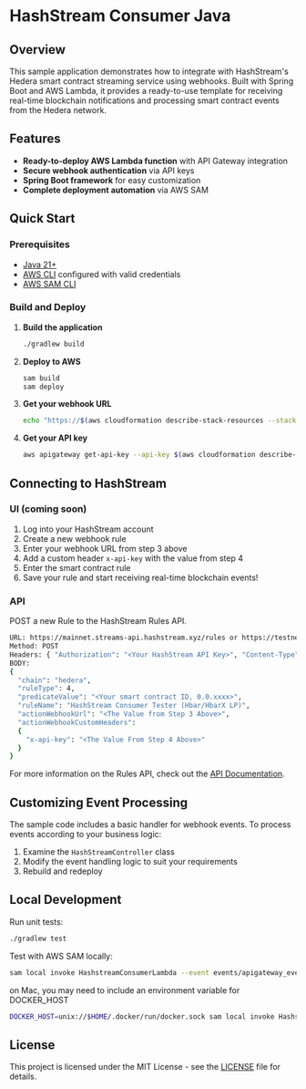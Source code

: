 # HashStream Consumer Java

## Overview

This sample application demonstrates how to integrate with HashStream's Hedera smart contract streaming service using webhooks. Built with Spring Boot and AWS Lambda, it provides a ready-to-use template for receiving real-time blockchain notifications and processing smart contract events from the Hedera network.

## Features

- **Ready-to-deploy AWS Lambda function** with API Gateway integration
- **Secure webhook authentication** via API keys
- **Spring Boot framework** for easy customization
- **Complete deployment automation** via AWS SAM

## Quick Start

### Prerequisites

- [Java 21+](https://adoptium.net/)
- [AWS CLI](https://aws.amazon.com/cli/) configured with valid credentials
- [AWS SAM CLI](https://docs.aws.amazon.com/serverless-application-model/latest/developerguide/install-sam-cli.html)

### Build and Deploy

1. **Build the application**

   ```bash
   ./gradlew build
   ```

2. **Deploy to AWS**

   ```bash
   sam build
   sam deploy
   ```

3. **Get your webhook URL**

   ```bash
   echo "https://$(aws cloudformation describe-stack-resources --stack-name hashstream-consumer --logical-resource-id HashstreamConsumerApi --query 'StackResources[0].PhysicalResourceId' --output text).execute-api.$(aws configure get region).amazonaws.com/Prod/hashstream-webhook"
   ```

4. **Get your API key**

   ```bash
   aws apigateway get-api-key --api-key $(aws cloudformation describe-stack-resources --stack-name hashstream-consumer --logical-resource-id HashstreamConsumerApiApiKey --query 'StackResources[0].PhysicalResourceId' --output text) --include-value --query value
   ```

## Connecting to HashStream

### UI (coming soon)

1. Log into your HashStream account
2. Create a new webhook rule
3. Enter your webhook URL from step 3 above
4. Add a custom header `x-api-key` with the value from step 4
5. Enter the smart contract rule
6. Save your rule and start receiving real-time blockchain events!

### API

POST a new Rule to the HashStream Rules API.

```sh
URL: https://mainnet.streams-api.hashstream.xyz/rules or https://testnet.streams-api.hashstream.xyz/rules
Method: POST
Headers: { "Authorization": "<Your HashStream API Key>", "Content-Type": "application/json" },
BODY:
{
  "chain": "hedera",
  "ruleType": 4,
  "predicateValue": "<Your smart contract ID, 0.0.xxxx>",
  "ruleName": "HashStream Consumer Tester (Hbar/HbarX LP)",
  "actionWebhookUrl": "<The Value from Step 3 Above>",
  "actionWebhookCustomHeaders":
  {
    "x-api-key": "<The Value From Step 4 Above>"
  }
}

```

For more information on the Rules API, check out the [API Documentation](https://mainnet.streams-api.hashstream.xyz/docs).

## Customizing Event Processing

The sample code includes a basic handler for webhook events. To process events according to your business logic:

1. Examine the `HashStreamController` class
2. Modify the event handling logic to suit your requirements
3. Rebuild and redeploy

## Local Development

Run unit tests:

```bash
./gradlew test
```

Test with AWS SAM locally:

```bash
sam local invoke HashstreamConsumerLambda --event events/apigateway_event.json
```

on Mac, you may need to include an environment variable for DOCKER_HOST

```bash
DOCKER_HOST=unix://$HOME/.docker/run/docker.sock sam local invoke HashstreamConsumerLambda --event events/apigateway_event.json
```

## License

This project is licensed under the MIT License - see the [LICENSE](../LICENSE) file for details.
